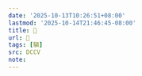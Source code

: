 ```yaml
---
date: '2025-10-13T10:26:51+08:00'
lastmod: '2025-10-14T21:46:45-08:00'
title: 􃳖
url: 􃳖
tags: [驎]
src: DCCV
note:
---
```


